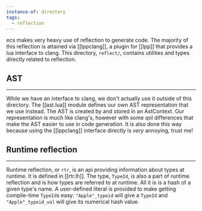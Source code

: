```yaml
---
instance-of: directory
tags:
  - reflection
---
```

ecs makes very heavy use of reflection to generate code. The majority of this reflection is attained via [[lppclang]], a plugin for [[lpp]] that provides a lua interface to clang. This directory, `reflect/`, contains utilities and types directly related to reflection.

## AST
---
While we have an interface to clang, we don't actually use it outside of this directory. The [[ast.lua]] module defines our own AST representation that we use instead. The AST is created by and stored in an AstContext. Our representation is much like clang's, however with some qol differences that make the AST easier to use in code generation. It is also done this way because using the [[lppclang]] interface directly is *very* annoying, trust me!

## Runtime reflection
---
Runtime reflection, or `rtr`, is an api providing information about types at runtime. It is defined in [[rtr.lh]]. The type, `TypeId`, is also a part of runtime reflection and is how types are referred to at runtime. All it is is a hash of a given type's name. A user-defined literal is provided to make getting compile-time `TypeId`s easy: `"Apple"_typeid` will give a `TypeId` and `"Apple"_typeid_val` will give its numerical hash value.